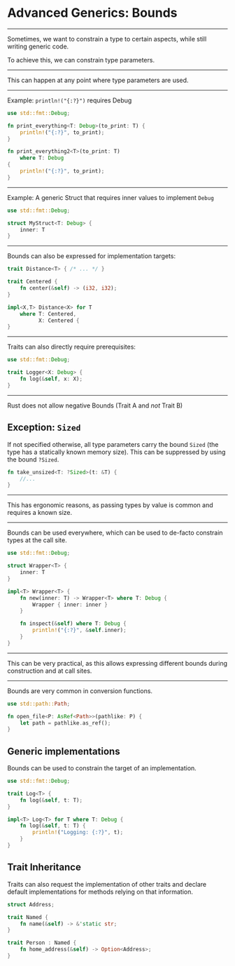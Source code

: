 # Advanced Generics: Bounds

---

Sometimes, we want to constrain a type to certain aspects, while still writing generic code.

To achieve this, we can constrain type parameters.

---

This can happen at any point where type parameters are used.

---

Example: `println!("{:?}")` requires Debug

```rust []
use std::fmt::Debug;

fn print_everything<T: Debug>(to_print: T) {
    println!("{:?}", to_print);
}

fn print_everything2<T>(to_print: T)
    where T: Debug
{
    println!("{:?}", to_print);
}
```

---

Example: A generic Struct that requires inner values to implement `Debug`

```rust []
use std::fmt::Debug;

struct MyStruct<T: Debug> {
    inner: T
}
```

---

Bounds can also be expressed for implementation targets:

```rust []
trait Distance<T> { /* ... */ }

trait Centered {
    fn center(&self) -> (i32, i32);
}

impl<X,T> Distance<X> for T
    where T: Centered,
          X: Centered {
}
```

---

Traits can also directly require prerequisites:

```rust []
use std::fmt::Debug;

trait Logger<X: Debug> {
    fn log(&self, x: X);
}
```

---

Rust does not allow negative Bounds (Trait A and *not* Trait B)

## Exception: `Sized`

If not specified otherwise, all type parameters carry the bound `Sized` (the type has a statically known memory size). This can be suppressed by using the bound `?Sized`.

```rust []
fn take_unsized<T: ?Sized>(t: &T) {
    //...
}
```

---

This has ergonomic reasons, as passing types by value is common and requires a known size.

---

Bounds can be used everywhere, which can be used to de-facto constrain types at the call site.

```rust []
use std::fmt::Debug;

struct Wrapper<T> {
    inner: T
}

impl<T> Wrapper<T> {
    fn new(inner: T) -> Wrapper<T> where T: Debug {
        Wrapper { inner: inner }
    }

    fn inspect(&self) where T: Debug {
        println!("{:?}", &self.inner);
    }
}
```

---

This can be very practical, as this allows expressing different bounds during construction and at call sites.

---

Bounds are very common in conversion functions.

```rust []
use std::path::Path;

fn open_file<P: AsRef<Path>>(pathlike: P) {
    let path = pathlike.as_ref();
}
```

## Generic implementations

Bounds can be used to constrain the target of an implementation.

```rust []
use std::fmt::Debug;

trait Log<T> {
    fn log(&self, t: T);
}

impl<T> Log<T> for T where T: Debug {
    fn log(&self, t: T) {
        println!("Logging: {:?}", t);
    }
}
```

## Trait Inheritance

Traits can also request the implementation of other traits and declare default implementations for methods relying on that information.

```rust []
struct Address;

trait Named {
    fn name(&self) -> &'static str;
}

trait Person : Named {
    fn home_address(&self) -> Option<Address>;
}
```
